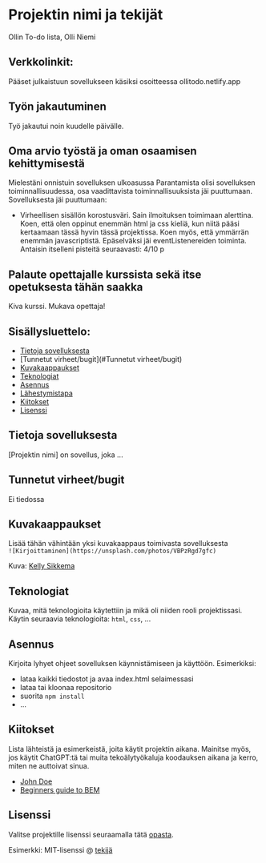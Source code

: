 # Projektin nimi ja tekijät
Ollin To-do lista, Olli Niemi

## Verkkolinkit:
Pääset julkaistuun sovellukseen käsiksi osoitteessa ollitodo.netlify.app


## Työn jakautuminen 
Työ jakautui noin kuudelle päivälle.

## Oma arvio työstä ja oman osaamisen kehittymisestä
Mielestäni onnistuin sovelluksen ulkoasussa
Parantamista olisi sovelluksen toiminnallisuudessa, osa vaadittavista toiminnallisuuksista jäi puuttumaan.
Sovelluksesta jäi puuttumaan:
- Virheellisen sisällön korostusväri. Sain ilmoituksen toimimaan alerttina.
Koen, että olen oppinut enemmän html ja css kieliä, kun niitä pääsi kertaamaan tässä hyvin tässä projektissa. Koen myös, että ymmärrän enemmän javascriptistä.
Epäselväksi jäi eventListenereiden toiminta.
Antaisin itselleni pisteitä seuraavasti: 4/10 p

## Palaute opettajalle kurssista sekä itse opetuksesta tähän saakka
Kiva kurssi. Mukava opettaja!


## Sisällysluettelo:

- [Tietoja sovelluksesta](#tietoja-sovelluksesta)
- [Tunnetut virheet/bugit](#Tunnetut virheet/bugit)
- [Kuvakaappaukset](#kuvakaappaukset)
- [Teknologiat](#teknologiat)
- [Asennus](#asennus)
- [Lähestymistapa](#lähestymistapa)
- [Kiitokset](#kiitokset)
- [Lisenssi](#lisenssi)

## Tietoja sovelluksesta
[Projektin nimi] on sovellus, joka ...

## Tunnetut virheet/bugit
Ei tiedossa

## Kuvakaappaukset
Lisää tähän vähintään yksi kuvakaappaus toimivasta sovelluksesta  
`![Kirjoittaminen](https://unsplash.com/photos/VBPzRgd7gfc)`

Kuva: [Kelly Sikkema](https://unsplash.com/@kellysikkema)

## Teknologiat
Kuvaa, mitä teknologioita käytettiin ja mikä oli niiden rooli projektissasi.  
Käytin seuraavia teknologioita: `html`, `css`, ...

## Asennus
Kirjoita lyhyet ohjeet sovelluksen käynnistämiseen ja käyttöön. Esimerkiksi:  
- lataa kaikki tiedostot ja avaa index.html selaimessasi  
- lataa tai kloonaa repositorio  
- suorita `npm install`  
- ...

## Kiitokset
Lista lähteistä ja esimerkeistä, joita käytit projektin aikana. Mainitse myös, jos käytit ChatGPT:tä tai muita tekoälytyökaluja koodauksen aikana ja kerro, miten ne auttoivat sinua.  
- [John Doe](johndoe.com)  
- [Beginners guide to BEM](link-goes-here.com)  

## Lisenssi
Valitse projektille lisenssi seuraamalla tätä [opasta](https://docs.github.com/en/communities/setting-up-your-project-for-healthy-contributions/adding-a-license-to-a-repository).

Esimerkki: MIT-lisenssi @ [tekijä](author.com)
